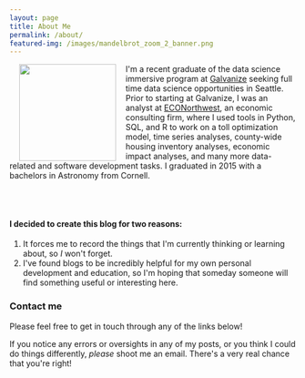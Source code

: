 ```yaml
---
layout: page
title: About Me
permalink: /about/
featured-img: /images/mandelbrot_zoom_2_banner.png
---
```


<img style="float: left;" src="../images/profile.jpg" width="170pt" hspace="17pt">

I'm a recent graduate of the data science immersive program at [Galvanize](https://www.galvanize.com/seattle/data-science#outcomes) seeking
full time data science opportunities in Seattle.
Prior to starting at Galvanize, I was an analyst at [ECONorthwest](http://www.econw.com),
an economic consulting firm, where I used tools in Python, SQL, and R to work on
a toll optimization model, time series analyses, county-wide housing inventory
analyses, economic impact analyses, and many more data-related and software
development tasks. I graduated in 2015 with a bachelors in Astronomy from Cornell.

<br/>
<br/>

#### I decided to create this blog for two reasons:
1. It forces me to record the things that I'm currently thinking or learning about,
so _I_ won't forget.
2. I've found blogs to be incredibly helpful for my own personal development and education,
so I'm hoping that someday someone will find something useful or interesting here.


### Contact me
Please feel free to get in touch through any of the links below!

If you notice any errors or oversights in any of my posts, or you think I could do things differently,
_please_ shoot me an email. There's a very real chance that you're right!
